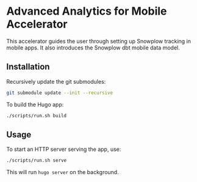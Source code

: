 # Advanced Analytics for Mobile Accelerator

This accelerator guides the user through setting up Snowplow tracking in mobile apps. It also introduces the Snowplow dbt mobile data model.

## Installation

Recursively update the git submodules:

```sh
git submodule update --init --recursive
```

To build the Hugo app:

```sh
./scripts/run.sh build
```

## Usage

To start an HTTP server serving the app, use:

```sh
./scripts/run.sh serve
```

This will run `hugo server` on the background.
